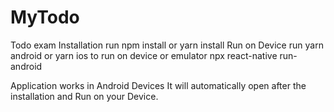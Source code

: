# MyTodo
Todo exam
Installation
run npm install or yarn install
Run on Device
run yarn android or yarn ios to run on device or emulator
npx react-native run-android

Application works in Android Devices It will automatically open after the installation
and Run on your Device.
